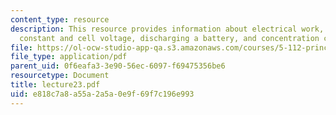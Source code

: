 ```yaml
---
content_type: resource
description: This resource provides information about electrical work, equilibrium
  constant and cell voltage, discharging a battery, and concentration cell.
file: https://ol-ocw-studio-app-qa.s3.amazonaws.com/courses/5-112-principles-of-chemical-science-fall-2005/e818c7a8a55a2a5a0e9f69f7c196e993_lecture23.pdf
file_type: application/pdf
parent_uid: 0f6eafa3-3e90-56ec-6097-f69475356be6
resourcetype: Document
title: lecture23.pdf
uid: e818c7a8-a55a-2a5a-0e9f-69f7c196e993
---
```

